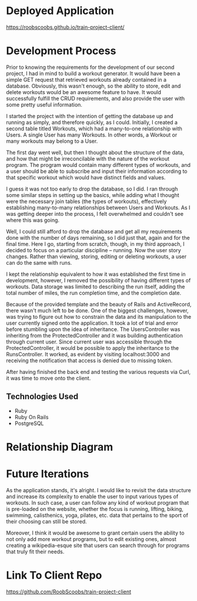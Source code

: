 # Deployed Application

https://roobscoobs.github.io/train-project-client/

# Development Process

Prior to knowing the requirements for the development of our second project, I
had in mind to build a workout generator. It would have been a simple GET request
that retrieved workouts already contained in a database. Obviously, this wasn't enough,
so the ability to store, edit and delete workouts would be an awesome feature to have.
It would successfully fulfill the CRUD requirements, and also provide the user with
some pretty useful information.

I started the project with the intention of getting the database up and running as
simply, and therefore quickly, as I could. Initially, I created a second table titled
Workouts, which had a many-to-one relationship with Users. A single User has many
Workouts. In other words, a Workout or many workouts may belong to a User.

The first day went well, but then I thought about the structure of the data, and how
that might be irreconcilable with the nature of the workout program. The program
would contain many different types of workouts, and a user should be able to subscribe
and input their information according to that specific workout which would have distinct
fields and values.

I guess it was not too early to drop the database, so I did. I ran through some similar
steps in setting up the basics, while adding what I thought were the necessary join tables
(the types of workouts), effectively establishing many-to-many relationships between
Users and Workouts. As I was getting deeper into the process, I felt overwhelmed
and couldn't see where this was going.

Well, I could still afford to drop the database and get all my requirements done with
the number of days remaining, so I did just that, again and for the final time.
Here I go, starting from scratch, though, in my third approach, I decided to focus
on a particular discipline – running. Now the user story changes. Rather than
viewing, storing, editing or deleting workouts, a user can do the same with runs.

I kept the relationship equivalent to how it was established the first time in development,
however, I removed the possibility of having different types of workouts.
Data storage was limited to describing the run itself, adding the total
number of miles, the run completion time, and the completion date.

Because of the provided template and the beauty of Rails and ActiveRecord, there
wasn't much left to be done. One of the biggest challenges, however, was trying
to figure out how to constrain the data and its manipulation to the user currently
signed onto the application. It took a lot of trial and error before stumbling
upon the idea of inheritance. The UsersController was inheriting from the ProtectedController
and it was building authentication through current user. Since current user was accessible
through the ProtectedController, it would be possible to apply the inheritance to
the RunsController. It worked, as evident by visiting localhost:3000 and receiving
the notification that access is denied due to missing token.

After having finished the back end and testing the various requests via Curl, it was
time to move onto the client.

## Technologies Used

- Ruby
- Ruby On Rails
- PostgreSQL

# Relationship Diagram



# Future Iterations

As the application stands, it's alright. I would like to revisit the data structure
and increase its complexity to enable the user to input various types of workouts.
In such case, a user can follow any kind of workout program that is pre-loaded on
the website, whether the focus is running, lifting, biking, swimming, calisthenics,
yoga, pilates, etc. data that pertains to the sport of their choosing can still
be stored.

Moreover, I think it would be awesome to grant certain users the ability to not only
add more workout programs, but to edit existing ones, almost creating a wikipedia-esque
site that users can search through for programs that truly fit their needs. 


# Link To Client Repo

https://github.com/RoobScoobs/train-project-client

